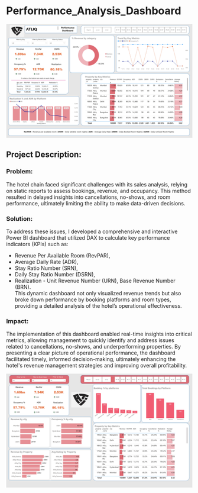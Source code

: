 # Performance_Analysis_Dashboard
![pic](https://github.com/abdusami-mohammed/Performance_Analysis_Dashboard/blob/1db6208a1d76daacb16768d85f6799a6ad764590/Images/Hotel%20Performance%20dashboard%20PROJ_page-1.jpg)
## Project Description:

### Problem:
The hotel chain faced significant challenges with its sales analysis, relying on static reports to assess bookings, revenue, and occupancy. This method resulted in delayed insights into cancellations, no-shows, and room performance, ultimately limiting the ability to make data-driven decisions.

### Solution: 
To address these issues, I developed a comprehensive and interactive Power BI dashboard that utilized DAX to calculate key performance indicators (KPIs) such as:  
- Revenue Per Available Room (RevPAR),  
- Average Daily Rate (ADR),  
- Stay Ratio Number (SRN),  
- Daily Stay Ratio Number (DSRN),  
- Realization - Unit Revenue Number (URN),
              Base Revenue Number (BRN).  
This dynamic dashboard not only visualized revenue trends but also broke down performance by booking platforms and room types, providing a detailed analysis of the hotel’s operational effectiveness.

### Impact:
The implementation of this dashboard enabled real-time insights into critical metrics, allowing management to quickly identify and address issues related to cancellations, no-shows, and underperforming properties. By presenting a clear picture of operational performance, the dashboard facilitated timely, informed decision-making, ultimately enhancing the hotel's revenue management strategies and improving overall profitability.

![pic](https://github.com/abdusami-mohammed/Performance_Analysis_Dashboard/blob/1db6208a1d76daacb16768d85f6799a6ad764590/Images/Hotel%20Performance%20dashboard%20PROJ_page-2.jpg)
